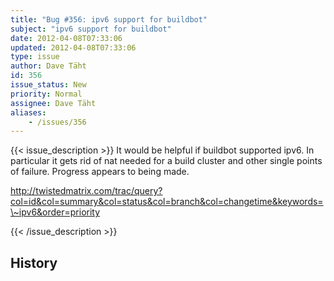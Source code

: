```yaml
---
title: "Bug #356: ipv6 support for buildbot"
subject: "ipv6 support for buildbot"
date: 2012-04-08T07:33:06
updated: 2012-04-08T07:33:06
type: issue
author: Dave Täht
id: 356
issue_status: New
priority: Normal
assignee: Dave Täht
aliases:
    - /issues/356
---
```


{{< issue_description >}}
It would be helpful if buildbot supported ipv6. In particular it gets
rid of nat needed for a build cluster and other single points of
failure. Progress appears to being made.

http://twistedmatrix.com/trac/query?col=id&col=summary&col=status&col=branch&col=changetime&keywords=\~ipv6&order=priority


{{< /issue_description >}}

## History

